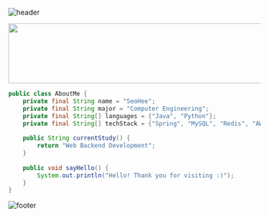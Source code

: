 



![header](https://github.com/user-attachments/assets/2bff1df8-15a6-4abe-a19a-f53a7cac4c7f)

<a href="https://github.com/devxb/gitanimals">
      <img src="https://render.gitanimals.org/lines/seohee-P?pet-id=647699916619250034" width="1000" height="120"/>
</a>


```java
public class AboutMe {
    private final String name = "SeoHee";
    private final String major = "Computer Engineering";
    private final String[] languages = {"Java", "Python"};
    private final String[] techStack = {"Spring", "MySQL", "Redis", "AWS", "Docker", "GitHub Actions"};
    
    public String currentStudy() {
        return "Web Backend Development";
    }
    
    public void sayHello() {
        System.out.println("Hello! Thank you for visiting :)");
    }
}
```
<!--
```diff
# 📋 Projects & Interests

+ 🟢 ACTIVE:    실시간 채팅 서비스 개발 중
+ 🟢 ACTIVE:    알고리즘 학습(1일 1백준)

- 🔴 COMPLETED: 뉴질랜드 호텔 직원 출퇴근 기록 앱(2023)
- 🔴 COMPLETED: 학교 공식 축제 홈페이지(2023)

! 🟡 PLANNED:   MSA 학습
```
-->
![footer](https://github.com/user-attachments/assets/52866905-e9ec-4df4-abe1-d19ab75bc91b)

<!--
## 💻 Skills

<table>
  <tr>
    <td><b>언어</b></td>
    <td>
      <img src="https://img.shields.io/badge/Java-007396?style=flat-square&logo=openjdk&logoColor=white"/>
      <img src="https://img.shields.io/badge/Python-3776AB?style=flat-square&logo=python&logoColor=white"/>
    </td>
  </tr>
  <tr>
    <td><b>프레임워크</b></td>
    <td>
      <img src="https://img.shields.io/badge/Spring-6DB33F?style=flat-square&logo=spring&logoColor=white"/>
      <img src="https://img.shields.io/badge/Django-092E20?style=flat-square&logo=django&logoColor=white"/>
    </td>
  </tr>
  <tr>
    <td><b>데이터베이스</b></td>
    <td>
      <img src="https://img.shields.io/badge/MySQL-4479A1?style=flat-square&logo=Mysql&logoColor=white"/>
      <img src="https://img.shields.io/badge/MariaDB-003545?style=flat-square&logo=mariadb&logoColor=white"/>
      <img src="https://img.shields.io/badge/Redis-FF4438?style=flat-square&logo=redis&logoColor=white"/>
    </td>
  </tr>
  <tr>
    <td><b>도구</b></td>
    <td>
      <img src="https://img.shields.io/badge/Git-F05032?style=flat-square&logo=git&logoColor=white"/>
      <img src="https://img.shields.io/badge/GitHub_Actions-2088FF?style=flat-square&logo=GitHub-Actions&logoColor=white"/>
      <img src="https://img.shields.io/badge/Docker-2496ED?style=flat-square&logo=docker&logoColor=white"/>
      <img src="https://img.shields.io/badge/AWS-232F3E?style=flat-square&logo=amazon-web-services&logoColor=white"/>
      <img src="https://img.shields.io/badge/IntelliJ-000000?style=flat-square&logo=intellijidea&logoColor=white"/>
      <img src="https://img.shields.io/badge/PyCharm-000000?style=flat-square&logo=pycharm&logoColor=white"/>
      <img src="https://img.shields.io/badge/Notion-000000?style=flat-square&logo=notion&logoColor=white"/>
    </td>
  </tr>
</table>
-->




<!--
추가 정보나 숨겨진 콘텐츠를 여기에 넣을 수 있습니다
예: 지금은 사용안함 [![Top Langs](https://github-readme-stats.vercel.app/api/top-langs/?username=seohee-P)](https://github.com/seohee-P)
<a href="https://www.solve-nyang.com"><img src="https://api.solve-nyang.com/compose/imdone" width="340" height="170"/></a>
## 🏆 GitHub Stats
<table>
  <tr>
    <td align="center" width="50%">
     <a href="https://github.com/seohee-P">
        <img src="https://github-readme-stats.vercel.app/api?username=seohee-P&theme=vue&rank_icon=github&hide_border=True" width="450"/>
      </a>
    </td>
    <td align="center" width="50%">
      <a href="https://github.com/devxb/gitanimals">
      <img src="https://render.gitanimals.org/lines/seohee-P?pet-id=647699916619250034" width="200" height="120"/>
    </a>
    </td>
  </tr>
</table>

